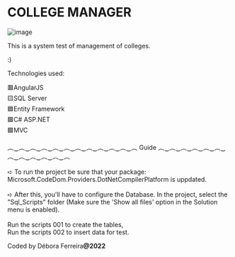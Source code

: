 # COLLEGE MANAGER
![image](https://user-images.githubusercontent.com/79454375/155453765-62772e6b-1b6d-4fb3-b1ce-9d536c22995d.png)

This is a system test of management of colleges.

:)



Technologies used:

🟥AngularJS 
<br>
🟨SQL Server
<br>
🟦Entity Framework
<br>
🟩C# ASP.NET
<br>
🟪MVC
<br>

︵‿︵‿︵‿︵‿︵‿︵‿︵‿︵‿︵‿︵‿︵‿︵    Guide    ︵‿︵‿︵‿︵‿︵‿︵‿︵‿︵‿︵‿︵‿︵‿︵   <br>
<br>
➪ To run the project be sure that your package: Microsoft.CodeDom.Providers.DotNetCompilerPlatform is uppdated.
<br> <br>
➪ After this, you'll have to configure the Database. In the project, select the "Sql_Scripts" folder (Make sure the 'Show all files' option in the Solution menu is enabled).<br><br>
Run the scripts 001 to create the tables, <br>
Run the scripts 002 to insert data for test.


Coded by Débora Ferreira<b>@2022<b>
